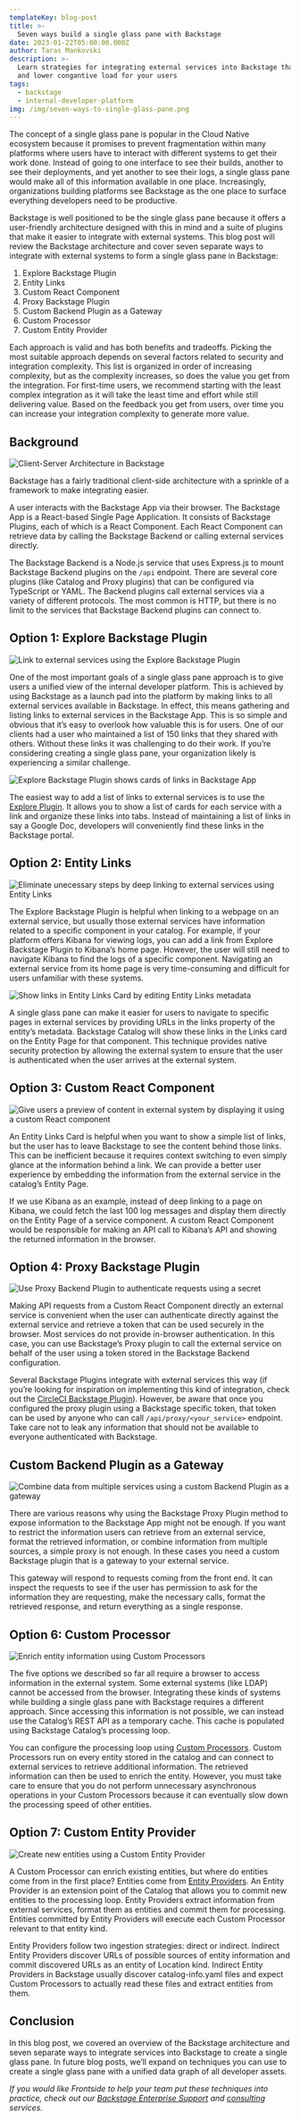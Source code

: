 ```yaml
---
templateKey: blog-post
title: >-
  Seven ways build a single glass pane with Backstage
date: 2023-01-22T05:00:00.000Z
author: Taras Mankovski
description: >-
  Learn strategies for integrating external services into Backstage that improve discoverability
  and lower congantive load for your users
tags:
  - backstage
  - internal-developer-platform
img: /img/seven-ways-to-single-glass-pane.png
---
```


The concept of a single glass pane is popular in the Cloud Native ecosystem because it promises to prevent fragmentation within many platforms where users have to interact with different systems to get their work done. Instead of going to one interface to see their builds, another to see their deployments, and yet another to see their logs, a single glass pane would make all of this information available in one place. Increasingly, organizations building platforms see Backstage as the one place to surface everything developers need to be productive.

Backstage is well positioned to be the single glass pane because it offers a user-friendly architecture designed with this in mind and a suite of plugins that make it easier to integrate with external systems. This blog post will review the Backstage architecture and cover seven separate ways to integrate with external systems to form a single glass pane in Backstage:

1. Explore Backstage Plugin
2. Entity Links
3. Custom React Component
4. Proxy Backstage Plugin
5. Custom Backend Plugin as a Gateway
6. Custom Processor
7. Custom Entity Provider

Each approach is valid and has both benefits and tradeoffs. Picking the most suitable approach depends on several factors related to security and integration complexity. This list is organized in order of increasing complexity, but as the complexity increases, so does the value you get from the integration. For first-time users, we recommend starting with the least complex integration as it will take the least time and effort while still delivering value. Based on the feedback you get from users, over time you can increase your integration complexity to generate more value.

## Background

![Client-Server Architecture in Backstage](../img/seven-ways-to-single-glass-pane/background-architecture.svg)

Backstage has a fairly traditional client-side architecture with a sprinkle of a framework to make integrating easier.

A user interacts with the Backstage App via their browser. The Backstage App is a React-based Single Page Application. It consists of Backstage Plugins, each of which is a React Component. Each React Component can retrieve data by calling the Backstage Backend or calling external services directly.

The Backstage Backend is a Node.js service that uses Express.js to mount Backstage Backend plugins on the `/api` endpoint. There are several core plugins (like Catalog and Proxy plugins) that can be configured via TypeScript or YAML. The Backend plugins call external services via a variety of different protocols. The most common is HTTP, but there is no limit to the services that Backstage Backend plugins can connect to.

## Option 1: Explore Backstage Plugin

![Link to external services using the Explore Backstage Plugin](../img/seven-ways-to-single-glass-pane/option-1.svg)

One of the most important goals of a single glass pane approach is to give users a unified view of the internal developer platform. This is achieved by using Backstage as a launch pad into the platform by making links to all external services available in Backstage. In effect, this means gathering and listing links to external services in the Backstage App. This is so simple and obvious that it’s easy to overlook how valuable this is for users. One of our clients had a user who maintained a list of 150 links that they shared with others. Without these links it was challenging to do their work. If you’re considering creating a single glass pane, your organization likely is experiencing a similar challenge.

![Explore Backstage Plugin shows cards of links in Backstage App](../img/seven-ways-to-single-glass-pane/options-1-backstage-explore-plugin.png)

The easiest way to add a list of links to external services is to use the [Explore Plugin](https://github.com/backstage/backstage/tree/master/plugins/explore). It allows you to show a list of cards for each service with a link and organize these links into tabs. Instead of maintaining a list of links in say a Google Doc, developers will conveniently find these links in the Backstage portal.

## Option 2: Entity Links

![Eliminate unecessary steps by deep linking to external services using Entity Links](../img/seven-ways-to-single-glass-pane/option-2.svg)

The Explore Backstage Plugin is helpful when linking to a webpage on an external service, but usually those external services have information related to a specific component in your catalog. For example, if your platform offers Kibana for viewing logs, you can add a link from Explore Backstage Plugin to Kibana’s home page. However, the user will still need to navigate Kibana to find the logs of a specific component. Navigating an external service from its home page is very time-consuming and difficult for users unfamiliar with these systems.

![Show links in Entity Links Card by editing Entity Links metadata](../img/seven-ways-to-single-glass-pane/option-2-entity-links-card.svg)

A single glass pane can make it easier for users to navigate to specific pages in external services by providing URLs in the links property of the entity’s metadata. Backstage Catalog will show these links in the Links card on the Entity Page for that component. This technique provides native security protection by allowing the external system to ensure that the user is authenticated when the user arrives at the external system.

## Option 3: Custom React Component

![Give users a preview of content in external system by displaying it using a custom React component](../img/seven-ways-to-single-glass-pane/option-3.svg)

An Entity Links Card is helpful when you want to show a simple list of links, but the user has to leave Backstage to see the content behind those links. This can be inefficient because it requires context switching to even simply glance at the information behind a link. We can provide a better user experience by embedding the information from the external service in the catalog’s Entity Page.

If we use Kibana as an example, instead of deep linking to a page on Kibana, we could fetch the last 100 log messages and display them directly on the Entity Page of a service component. A custom React Component would be responsible for making an API call to Kibana’s API and showing the returned information in the browser.

## Option 4: Proxy Backstage Plugin

![Use Proxy Backend Plugin to authenticate requests using a secret](../img/seven-ways-to-single-glass-pane/option-4.svg)

Making API requests from a Custom React Component directly an external service is convenient when the user can authenticate directly against the external service and retrieve a token that can be used securely in the browser. Most services do not provide in-browser authentication. In this case, you can use Backstage’s Proxy plugin to call the external service on behalf of the user using a token stored in the Backstage Backend configuration.

Several Backstage Plugins integrate with external services this way (if you’re looking for inspiration on implementing this kind of integration, check out the [CircleCI Backstage Plugin](https://github.com/backstage/backstage/tree/master/plugins/circleci)). However, be aware that once you configured the proxy plugin using a Backstage specific token, that token can be used by anyone who can call `/api/proxy/<your_service>` endpoint. Take care not to leak any information that should not be available to everyone authenticated with Backstage.

## Custom Backend Plugin as a Gateway

![Combine data from multiple services using a custom Backend Plugin as a gateway](../img/seven-ways-to-single-glass-pane/option-5.svg)

There are various reasons why using the Backstage Proxy Plugin method to expose information to the Backstage App might not be enough. If you want to restrict the information users can retrieve from an external service, format the retrieved information, or combine information from multiple sources, a simple proxy is not enough. In these cases you need a custom Backstage plugin that is a gateway to your external service.

This gateway will respond to requests coming from the front end. It can inspect the requests to see if the user has permission to ask for the information they are requesting, make the necessary calls, format the retrieved response, and return everything as a single response.

## Option 6: Custom Processor

![Enrich entity information using Custom Processors](../img/seven-ways-to-single-glass-pane/option-6.svg)

The five options we described so far all require a browser to access information in the external system. Some external systems (like LDAP) cannot be accessed from the browser. Integrating these kinds of systems while building a single glass pane with Backstage requires a different approach. Since accessing this information is not possible, we can instead use the Catalog’s REST API as a temporary cache. This cache is populated using Backstage Catalog’s processing loop. 

You can configure the processing loop using [Custom Processors](https://backstage.io/docs/features/software-catalog/external-integrations#custom-processors). Custom Processors run on every entity stored in the catalog and can connect to external services to retrieve additional information. The retrieved information can then be used to enrich the entity. However, you must take care to ensure that you do not perform unnecessary asynchronous operations in your Custom Processors because it can eventually slow down the processing speed of other entities.

## Option 7: Custom Entity Provider

![Create new entities using a Custom Entity Provider](../img/seven-ways-to-single-glass-pane/option-7.svg)

A Custom Processor can enrich existing entities, but where do entities come from in the first place? Entities come from [Entity Providers](https://backstage.io/docs/features/software-catalog/external-integrations#custom-entity-providers). An Entity Provider is an extension point of the Catalog that allows you to commit new entities to the processing loop. Entity Providers extract information from external services, format them as entities and commit them for processing. Entities committed by Entity Providers will execute each Custom Processor relevant to that entity kind.

Entity Providers follow two ingestion strategies: direct or indirect. Indirect Entity Providers discover URLs of possible sources of entity information and commit discovered URLs as an entity of Location kind. Indirect Entity Providers in Backstage usually discover catalog-info.yaml files and expect Custom Processors to actually read these files and extract entities from them.

## Conclusion

In this blog post, we covered an overview of the Backstage architecture and seven separate ways to integrate services into Backstage to create a single glass pane. In future blog posts, we’ll expand on techniques you can use to create a single glass pane with a unified data graph of all developer assets.

_If you would like Frontside to help your team put these techniques into practice, check out our [Backstage Enterprise Support](/backstage/support/) and [consulting](/consulting) services._